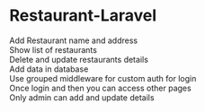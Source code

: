 # Restaurant-Laravel


Add Restaurant name and address<br/>
Show list of restaurants<br/>
Delete and update restaurants details<br/>
Add data in database <br/>
Use grouped middleware for custom auth for login <br/>
Once login and then you can access other pages<br/>
Only admin can add and update details<br/>
